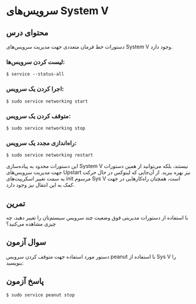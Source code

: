 # سرویس‌های System V

## محتوای درس

دستورات خط فرمان متعددی جهت مدیریت سرویس‌های System V وجود دارد.

### لیست کردن سرویس‌ها:

```
$ service --status-all
```

### اجرا کردن یک سرویس:

```
$ sudo service networking start
```

### متوقف کردن یک سرویس:

```
$ sudo service networking stop
```

### راه‌اندازی مجدد یک سرویس:

```
$ sudo service networking restart
```

این دستورات محدود به پیاده‌سازی System V نیستند‌، بلکه می‌توانید از همین دستورات
جهت مدیریت سرویس‌های Upstart نیز بهره ببرید. از آن‌جایی که لینوکس در حال حرکت به
سمت تغییر اسکریپت‌های init مرسوم Sys V است‌، همچنان راه‌کار‌هایی در جهت کمک به این
انتقال نیز وجود دارد.

## تمرین

با استفاده از دستورات مدیریتی فوق وضعیت چند سرویس سیستم‌تان را تغییر دهید‌، چه چیزی مشاهده می‌کنید؟

## سوال آزمون

دستور مورد استفاده جهت متوقف کردن سرویس peanut با استفاده از Sys V را بنویسید:

## پاسخ آزمون

```
$ sudo service peanut stop
```
